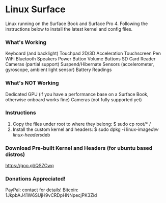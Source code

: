 # Linux Surface

Linux running on the Surface Book and Surface Pro 4. Following the instructions below to install the latest kernel and config files.


### What's Working

Keyboard (and backlight)
Touchpad
2D/3D Acceleration
Touchscreen
Pen
WiFi
Bluetooth
Speakers
Power Button
Volume Buttons
SD Card Reader
Cameras (partial support)
Suspend/Hibernate
Sensors (accelerometer, gyroscope, ambient light sensor)
Battery Readings

### What's NOT Working

Dedicated GPU (if you have a performance base on a Surface Book, otherwise onboard works fine)
Cameras (not fully supported yet)

### Instructions

1. Copy the files under root to where they belong: $ sudo cp root/* /
2. Install the custom kernel and headers: $ sudo dpkg -i linux-image*dev linux-headers*deb

### Download Pre-built Kernel and Headers (for ubuntu based distros)

https://goo.gl/QSZCwq

### Donations Appreciated!

PayPal: contact for details!
Bitcoin: 1JkpbAJ41W6SUjH9vCRDpHNNpecjPK3Zid
